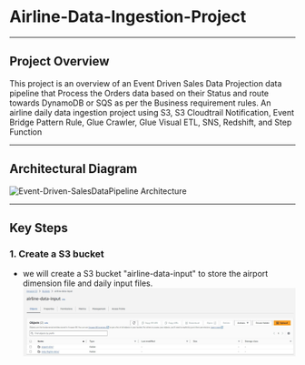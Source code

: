 # Airline-Data-Ingestion-Project
***
## Project Overview
This project is an overview of an Event Driven Sales Data Projection data pipeline that Process the Orders data based on their Status and route towards DynamoDB or SQS as per the Business requirement rules.
An airline daily data ingestion project using S3, S3 Cloudtrail Notification, Event Bridge Pattern Rule, Glue Crawler, Glue Visual ETL, SNS, Redshift, and Step Function

***

## Architectural Diagram
![Event-Driven-SalesDataPipeline Architecture](https://github.com/yash872/Airline-Data-Ingestion-Project/blob/main/Images/Event-Driven-SalesDataPipeline.jpg)

***

## Key Steps
### 1. Create a S3 bucket
- we will create a S3 bucket "airline-data-input" to store the airport dimension file and daily input files.
![S3](https://github.com/yash872/Airline-Data-Ingestion-Project/blob/main/Images/S3.jpg)

